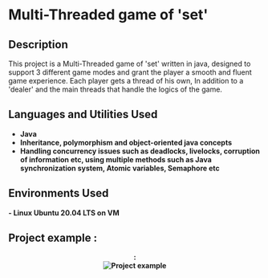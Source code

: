 <h1>Multi-Threaded game of 'set'</h1>

<h2>Description</h2>
This project is a Multi-Threaded game of 'set' written in java, designed to support 3 different game modes and grant the player a smooth and fluent game experience. Each player gets a thread of his own, In addition to a 'dealer' and the main threads that handle the logics of the game. 
<br />


<h2>Languages and Utilities Used</h2>

- <b>Java</b>
- <b>Inheritance, polymorphism and object-oriented java concepts
- <b>Handling concurrency issues such as deadlocks, livelocks, corruption of information etc, using multiple methods such as Java synchronization system, Atomic variables,   Semaphore  etc</b>
<h2>Environments Used </h2>
- <b>Linux Ubuntu 20.04 LTS on VM</b> 

<h2>Project example :</h2>

<p align="center">
: <br/>
<img src="https://i.gyazo.com/1f0c93f85d0f3d62f2234ccf2c7001fe.png" alt="Project example"/>
<br />
<br />
